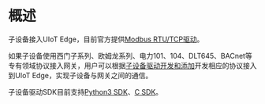 # 概述

子设备接入UIoT Edge，目前官方提供[Modbus RTU/TCP驱动](/uiot-edge/edge_development/subdev_driver_SDK/offical_modbus_driver)。

如果子设备使用西门子系列、欧姆龙系列、电力101、104、DLT645、BACnet等专有领域协议接入网关，用户可以根据[子设备驱动开发和添加](/uiot-edge/user_guide/subdevice_driver_access/driver_development)开发相应的协议接入到UIoT Edge，实现子设备与网关之间的通信。

子设备驱动SDK目前支持[Python3 SDK](/uiot-edge/edge_development/subdev_driver_SDK/python3_SDK_intro)、[C SDK](/uiot-edge/edge_development/subdev_driver_SDK/C_SDK_intro)。
